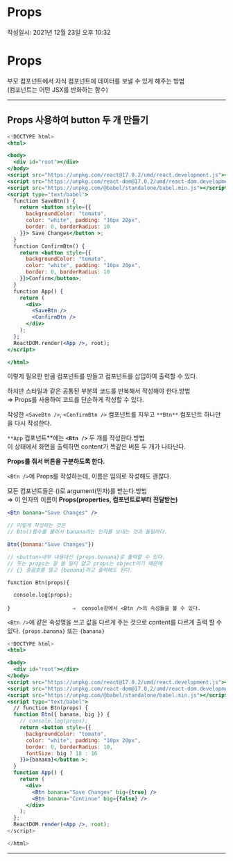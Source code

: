 # Props
작성일시: 2021년 12월 23일 오후 10:32

# Props

부모 컴포넌트에서 자식 컴포넌트에 데이터를 보낼 수 있게 해주는 방법<br/>
(컴포넌트는 어떤 JSX를 반화하는 함수)

---

## Props 사용하여 button 두 개 만들기

```jsx
<!DOCTYPE html>
<html>

<body>
  <div id="root"></div>
</body>
<script src="https://unpkg.com/react@17.0.2/umd/react.development.js"></script>
<script src="https://unpkg.com/react-dom@17.0.2/umd/react-dom.development.js"></script>
<script src="https://unpkg.com/@babel/standalone/babel.min.js"></script>
<script type="text/babel">
  function SaveBtn() {
    return <button style={{
      backgroundColor: "tomato",
      color: "white", padding: "10px 20px",
      border: 0, borderRadius: 10
    }}> Save Changes</button >;
  }
  function ConfirmBtn() {
    return <button style={{
      backgroundColor: "tomato",
      color: "white", padding: "10px 20px",
      border: 0, borderRadius: 10
    }}>Confirm</button>;
  }
  function App() {
    return (
      <div>
        <SaveBtn />
        <ConfirmBtn />
      </div>
    );
  };
  ReactDOM.render(<App />, root);
</script>

</html>
```

이렇게 필요한 만큼 컴포넌트를 만들고 컴포넌트를 삽입하여 출력할 수 있다.

하지만 스타일과 같은 공통된 부분의 코드를 반복해서 작성해야 한다.방법<br/>
⇒ Props를 사용하여 코드를 단순하게 작성할 수 있다.

작성한 `<SaveBtn />`, `<ConfirmBtn />` 컴포넌트를 지우고 `**Btn**` 컴포넌트 하나만을 다시 작성한다.

`**App` 컴포넌트**에는 **`<Btn />`** 두 개를 작성한다.방법<br/>
이 상태에서 화면을 출력하면 content가 똑같은 버튼 두 개가 나타난다.

**Props를 줘서 버튼을 구분하도록 한다.**

`<Btn />`에 Props를 작성하는데, 이름은 임의로 작성해도 괜찮다.

모든 컴포넌트들은 ()로 argument(인자)를 받는다.방법<br/>
⇒ 이 인자의 이름이 **Props(properties, 컴포넌트로부터 전달받는)**

```jsx
<Btn banana="Save Changes" />

// 이렇게 작성하는 것은
// Btn()함수를 불러서 banana라는 인자를 보내는 것과 돌일하다.

Btn({banana:"Save Changes"})

// <button>내부 내용대신 {props.banana}로 출력할 수 있다.
// 또는 props는 잘 쓸 일이 없고 props는 object이기 때문에
// {} 중괄호를 열고 {banana}라고 출력해도 된다.
```
```
function Btn(props){

  console.log(props);

}                    ⇒  console창에서 <Btn />의 속성들을 볼 수 있다.
```
`<Btn />`에 같은 속성명을 쓰고 값을 다르게 주는 것으로 content를 다르게 출력 할 수 있다.  `{props.banana}` 또는 `{banana}`

```jsx
<!DOCTYPE html>
<html>

<body>
  <div id="root"></div>
</body>
<script src="https://unpkg.com/react@17.0.2/umd/react.development.js"></script>
<script src="https://unpkg.com/react-dom@17.0.2/umd/react-dom.development.js"></script>
<script src="https://unpkg.com/@babel/standalone/babel.min.js"></script>
<script type="text/babel">
  // function Btn(props) {
  function Btn({ banana, big }) {
    // console.log(props);
    return <button style={{
      backgroundColor: "tomato",
      color: "white", padding: "10px 20px",
      border: 0, borderRadius: 10,
      fontSize: big ? 18 : 16
    }}>{banana}</button >;
  }
  function App() {
    return (
      <div>
        <Btn banana="Save Changes" big={true} />
        <Btn banana="Continue" big={false} />
      </div>
    );
  };
  ReactDOM.render(<App />, root);
</script>

</html>
```

---
